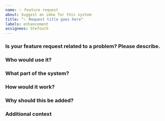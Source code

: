 ```yaml
---
name: ✨ Feature request
about: Suggest an idea for this system
title: "✨ Request title goes here"
labels: enhancement
assignees: Stefouch
---
```


### Is your feature request related to a problem? Please describe.
<!-- A clear and concise description of what the problem is. -->

### Who would use it?
<!-- The use case for this feature. -->

### What part of the system?
<!-- i.e. Initiative, combat, sheets, dice roller, general functionality. -->

### How would it work?
<!-- This is where you put the details. -->

### Why should this be added?
<!-- Justify why you think it'd help others. -->

### Additional context
<!-- Add any other context or screenshots about the feature request here. -->